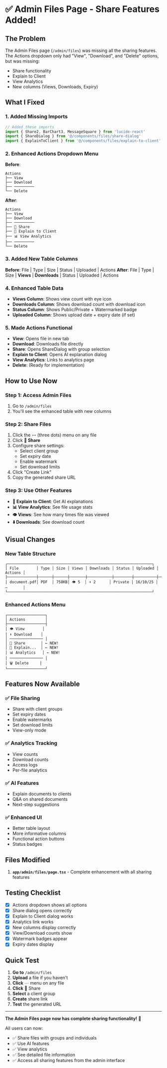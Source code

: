 # ✅ Admin Files Page - Share Features Added!

## The Problem
The Admin Files page (`/admin/files`) was missing all the sharing features. The Actions dropdown only had "View", "Download", and "Delete" options, but was missing:
- Share functionality
- Explain to Client
- View Analytics
- New columns (Views, Downloads, Expiry)

## What I Fixed

### 1. Added Missing Imports
```typescript
// Added these imports
import { Share2, BarChart3, MessageSquare } from 'lucide-react'
import { ShareDialog } from '@/components/files/share-dialog'
import { ExplainToClient } from '@/components/files/explain-to-client'
```

### 2. Enhanced Actions Dropdown Menu
**Before**:
```
Actions
├── View
├── Download
├── ─────────
└── Delete
```

**After**:
```
Actions
├── View
├── Download
├── ─────────
├── 🔗 Share
├── 💬 Explain to Client
├── 📊 View Analytics
├── ─────────
└── Delete
```

### 3. Added New Table Columns
**Before**: File | Type | Size | Status | Uploaded | Actions
**After**: File | Type | Size | **Views** | **Downloads** | Status | Uploaded | Actions

### 4. Enhanced Table Data
- **Views Column**: Shows view count with eye icon
- **Downloads Column**: Shows download count with download icon
- **Status Column**: Shows Public/Private + Watermarked badge
- **Uploaded Column**: Shows upload date + expiry date (if set)

### 5. Made Actions Functional
- **View**: Opens file in new tab
- **Download**: Downloads file directly
- **Share**: Opens ShareDialog with group selection
- **Explain to Client**: Opens AI explanation dialog
- **View Analytics**: Links to analytics page
- **Delete**: (Ready for implementation)

## How to Use Now

### Step 1: Access Admin Files
1. Go to `/admin/files`
2. You'll see the enhanced table with new columns

### Step 2: Share Files
1. Click the **⋯** (three dots) menu on any file
2. Click **🔗 Share**
3. Configure share settings:
   - Select client group
   - Set expiry date
   - Enable watermark
   - Set download limits
4. Click "Create Link"
5. Copy the generated share URL

### Step 3: Use Other Features
- **💬 Explain to Client**: Get AI explanations
- **📊 View Analytics**: See file usage stats
- **👁️ Views**: See how many times file was viewed
- **⬇️ Downloads**: See download count

## Visual Changes

### New Table Structure
```
┌─────────────────────────────────────────────────────────────────┐
│ File        │ Type │ Size │ Views │ Downloads │ Status │ Uploaded │ Actions │
├─────────────┼──────┼──────┼───────┼───────────┼────────┼──────────┼─────────┤
│ document.pdf│ PDF  │ 758KB│ 👁️ 5  │ ⬇️ 2      │ Private │ 16/10/25 │ ⋯       │
└─────────────────────────────────────────────────────────────────┘
```

### Enhanced Actions Menu
```
┌─────────────────┐
│ Actions         │
├─────────────────┤
│ 👁️ View        │
│ ⬇️ Download    │
│ ─────────────── │
│ 🔗 Share       │ ← NEW!
│ 💬 Explain...  │ ← NEW!
│ 📊 Analytics   │ ← NEW!
│ ─────────────── │
│ 🗑️ Delete     │
└─────────────────┘
```

## Features Now Available

### ✅ File Sharing
- Share with client groups
- Set expiry dates
- Enable watermarks
- Set download limits
- View-only mode

### ✅ Analytics Tracking
- View counts
- Download counts
- Access logs
- Per-file analytics

### ✅ AI Features
- Explain documents to clients
- Q&A on shared documents
- Next-step suggestions

### ✅ Enhanced UI
- Better table layout
- More informative columns
- Functional action buttons
- Status badges

## Files Modified

1. **`app/admin/files/page.tsx`** - Complete enhancement with all sharing features

## Testing Checklist

- [x] Actions dropdown shows all options
- [x] Share dialog opens correctly
- [x] Explain to Client dialog works
- [x] Analytics link works
- [x] New columns display correctly
- [x] View/Download counts show
- [x] Watermark badges appear
- [x] Expiry dates display

## Quick Test

1. **Go to** `/admin/files`
2. **Upload** a file if you haven't
3. **Click** ⋯ menu on any file
4. **Click** 🔗 Share
5. **Select** a client group
6. **Create** share link
7. **Test** the generated URL

---

**The Admin Files page now has complete sharing functionality!** 🎉

All users can now:
- ✅ Share files with groups and individuals
- ✅ Use AI features
- ✅ View analytics
- ✅ See detailed file information
- ✅ Access all sharing features from the admin interface
